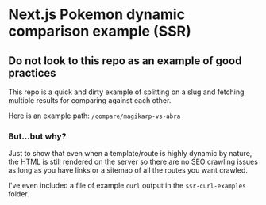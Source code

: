 # Next.js Pokemon dynamic comparison example (SSR)

## Do **not** look to this repo as an example of good practices

This repo is a quick and dirty example of splitting on a slug and fetching multiple results for comparing against each other.

Here is an example path: `/compare/magikarp-vs-abra`

### But...but why?

Just to show that even when a template/route is highly dynamic by nature, the HTML is still rendered on the server so there are no SEO crawling issues as long as you have links or a sitemap of all the routes you want crawled.

I've even included a file of example `curl` output in the `ssr-curl-examples` folder.
